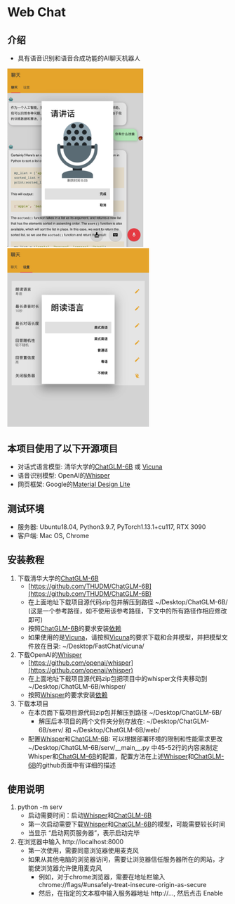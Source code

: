 # Web Chat

## 介绍

- 具有语音识别和语音合成功能的AI聊天机器人

<img src=1.png width=310 /> <img src=2.png width=323 />

## 本项目使用了以下开源项目
- 对话式语言模型: 清华大学的[ChatGLM-6B](https://github.com/THUDM/ChatGLM-6B) 或 [Vicuna](https://github.com/lm-sys/FastChat)
- 语音识别模型: OpenAI的[Whisper](https://github.com/openai/whisper)
- 网页框架: Google的[Material Design Lite](https://getmdl.io/)

## 测试环境

- 服务器: Ubuntu18.04, Python3.9.7, PyTorch1.13.1+cu117, RTX 3090
- 客户端: Mac OS, Chrome

## 安装教程

1.  下载清华大学的[ChatGLM-6B](https://github.com/THUDM/ChatGLM-6B)
    - [https://github.com/THUDM/ChatGLM-6B](https://github.com/THUDM/ChatGLM-6B)
    - 在上面地址下载项目源代码zip包并解压到路径 ~/Desktop/ChatGLM-6B/ (这是一个参考路径，如不使用该参考路径，下文中的所有路径作相应修改即可)
    - 按照[ChatGLM-6B](https://github.com/THUDM/ChatGLM-6B)的要求安装[依赖](https://github.com/THUDM/ChatGLM-6B/blob/main/requirements.txt) 
    - 如果使用的是[Vicuna](https://github.com/lm-sys/FastChat)，请按照[Vicuna](https://github.com/lm-sys/FastChat)的要求下载和合并模型，并把模型文件放在目录: ~/Desktop/FastChat/vicuna/
2.  下载OpenAI的[Whisper](https://github.com/openai/whisper)
    - [https://github.com/openai/whisper](https://github.com/openai/whisper)
    - 在上面地址下载项目源代码zip包把项目中的whisper文件夹移动到 ~/Desktop/ChatGLM-6B/whisper/
    - 按照[Whisper](https://github.com/openai/whisper)的要求安装[依赖](https://github.com/openai/whisper/blob/main/requirements.txt)
3.  下载本项目
    - 在本页面下载项目源代码zip包并解压到路径 ~/Desktop/ChatGLM-6B/
        - 解压后本项目的两个文件夹分别存放在: ~/Desktop/ChatGLM-6B/serv/ 和 ~/Desktop/ChatGLM-6B/web/
    - 配置[Whisper](https://github.com/openai/whisper)和[ChatGLM-6B](https://github.com/THUDM/ChatGLM-6B): 可以根据部署环境的限制和性能需求更改 ~/Desktop/ChatGLM-6B/serv/\_\_main\_\_.py 中45-52行的内容来制定Whisper和[ChatGLM-6B](https://github.com/THUDM/ChatGLM-6B)的配置，配置方法在上述[Whisper](https://github.com/openai/whisper)和[ChatGLM-6B](https://github.com/THUDM/ChatGLM-6B)的github页面中有详细的描述

## 使用说明

1.  python -m serv
    - 启动需要时间：启动[Whisper](https://github.com/openai/whisper)和[ChatGLM-6B](https://github.com/THUDM/ChatGLM-6B)
    - 第一次启动需要下载[Whisper](https://github.com/openai/whisper)和[ChatGLM-6B](https://github.com/THUDM/ChatGLM-6B)的模型，可能需要较长时间
    - 当显示 “启动网页服务器”，表示启动完毕
2.  在浏览器中输入 http://localhost:8000
    - 第一次使用，需要同意浏览器使用麦克风
    - 如果从其他电脑的浏览器访问，需要让浏览器信任服务器所在的网站，才能使浏览器允许使用麦克风
        - 例如，对于chrome浏览器，需要在地址栏输入 chrome://flags/#unsafely-treat-insecure-origin-as-secure
        - 然后，在指定的文本框中输入服务器地址 http://..., 然后点击 Enable
